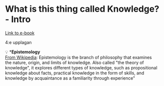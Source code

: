 # What is this thing called Knowledge? - Intro

[Link to e-book](https://www.taylorfrancis.com/reader/read-online/cf40c532-c506-4ab9-be02-4d7506e434d4/book/pdf?context=ubx)

4:e upplagan

:bulb: ***Epistemology**  
[From Wikipedia](https://en.wikipedia.org/wiki/Epistemology): Epistemology is the branch of philosophy that examines the nature, origin, and limits of knowledge. Also called "the theory of knowledge", it explores different types of knowledge, such as propositional knowledge about facts, practical knowledge in the form of skills, and knowledge by acquaintance as a familiarity through experience"
